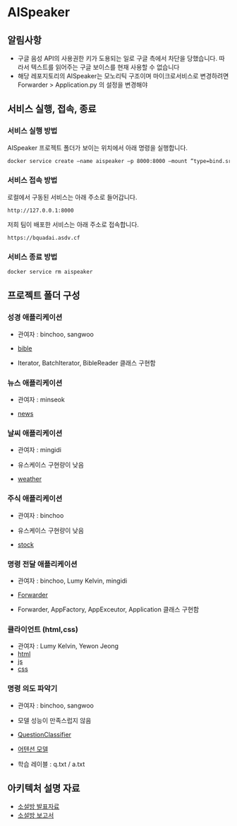 # AISpeaker

## 알림사항

- 구글 음성 API의 사용권한 키가 도용되는 일로 구글 측에서 차단을 당했습니다. 따라서 텍스트를 읽어주는 구글 보이스를 현재 사용할 수 없습니다
- 해당 레포지토리의 AISpeaker는 모노리틱 구조이며 마이크로서비스로 변경하려면 Forwarder > Application.py 의 설정을 변경해야  

## 서비스 실행, 접속, 종료

### 서비스 실행 방법

AISpeaker 프로젝트 폴더가 보이는 위치에서 아래 명령을 실행합니다. 

```bash
docker service create —name aispeaker –p 8000:8000 —mount “type=bind.src=$(pwd)/AISpeaker,dst=/myservice” xentai/aispeaker
```

### 서비스 접속 방법

로컬에서 구동된 서비스는 아래 주소로 들어갑니다.

```http
http://127.0.0.1:8000
```

저희 팀이 배포한 서비스는 아래 주소로 접속합니다.

```http
https://bquadai.asdv.cf
```

### 서비스 종료 방법

```bash
docker service rm aispeaker
```

## 프로젝트 폴더 구성

### 성경 애플리케이션

- 관여자 : binchoo, sangwoo

- [bible](https://github.com/binchoo/AISpeaker/tree/master/bible)

- Iterator, BatchIterator, BibleReader 클래스 구현함

### 뉴스 애플리케이션

- 관여자 : minseok

- [news](https://github.com/binchoo/AISpeaker/tree/master/news)

### 날씨 애플리케이션

- 관여자 : mingidi

- 유스케이스 구현량이 낮음

- [weather](https://github.com/binchoo/AISpeaker/tree/master/weather)

### 주식 애플리케이션

- 관여자 : binchoo

- 유스케이스 구현량이 낮음

- [stock](https://github.com/binchoo/AISpeaker/tree/master/stock)

### 명령 전달 애플리케이션

- 관여자 : binchoo, Lumy Kelvin, mingidi

- [Forwarder](https://github.com/binchoo/AISpeaker/tree/master/Forwarder)

- Forwarder, AppFactory, AppExceutor, Application 클래스 구현함

### 클라이언트 (html,css)
- 관여자 : Lumy Kelvin, Yewon Jeong
- [html](https://github.com/binchoo/AISpeaker/tree/master/speakerapp/templates)
- [js](https://github.com/binchoo/AISpeaker/tree/master/static/js)
- [css](https://github.com/binchoo/AISpeaker/tree/master/static/css)

### 명령 의도 파악기

- 관여자 : binchoo, sangwoo

- 모델 성능이 만족스럽지 않음

- [QuestionClassifier](https://github.com/binchoo/AISpeaker/tree/master/QuestionClassifier)

- [어텐션 모델](https://github.com/binchoo/AISpeaker/blob/master/speakerapp/question_classifier.py)

- 학습 레이블 : q.txt / a.txt

## 아키텍처 설명 자료

- [소설방 발표자료](https://drive.google.com/file/d/1oTqX2iZjI77aaep84KNxqaxkEoFCdRdW/view?usp=sharing)
- [소설방 보고서](https://drive.google.com/file/d/158pfaQDcUGcCsmSnZP_jNf2ylIhf4cyi/view?usp=sharing)


